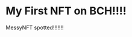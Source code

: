 # My First NFT on BCH!!!!
MessyNFT spotted!!!!!!!
                                                                                                                                                                                            